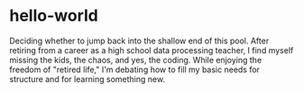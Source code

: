 # hello-world
Deciding whether to jump back into the shallow end of this pool.
After retiring from a career as a high school data processing teacher, I find myself missing the kids, the chaos, and yes, the coding.  While enjoying the freedom of "retired life," I'm debating how to fill my basic needs for structure and for learning something new.
